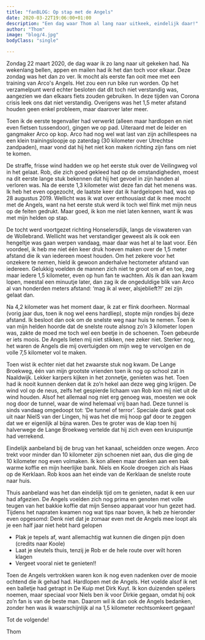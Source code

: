 ```yaml
---
title: "fanBLOG: Op stap met de Angels"
date: 2020-03-22T19:06:00+01:00
description: "Een dag waar Thom al lang naar uitkeek, eindelijk daar!"
author: "Thom"
image: "blog/4.jpg"
bodyClass: "single"

---
```


Zondag 22 maart 2020, de dag waar ik zo lang naar uit gekeken had. Na wekenlang bellen, appen en mailen had ik het dan toch voor elkaar. Deze zondag was het dan zo ver. Ik mocht als eerste fan ooit mee met een training van Arco's Angels. Het zou een run bike run worden. Op het verzamelpunt werd echter besloten dat dit toch niet verstandig was, aangezien we dan elkaars fiets zouden gebruiken. In deze tijden van Corona crisis leek ons dat niet verstandig. Overigens was het 1,5 meter afstand houden geen enkel probleem, maar daarover later meer. 

Toen ik de eerste tegenvaller had verwerkt (alleen maar hardlopen en niet even fietsen tussendoor), gingen we op pad. Uiteraard met de leider en gangmaker Arco op kop. Arco had nog wel wat last van zijn achillespees na een klein trainingsloopje op zaterdag (30 kilometer over Utrechtse zandpaden), maar vond dat hij het niet kon maken richting zijn fans om niet te komen. 

De straffe, frisse wind hadden we op het eerste stuk over de Veilingweg vol in het gelaat. Rob, die zich goed gekleed had op de omstandigheden, moest na dit eerste lange stuk bekennen dat hij het gevoel in zijn handen al verloren was. Na de eerste 1,3 kilometer wist deze fan dat het menens was. Ik heb het even opgezocht, de laatste keer dat ik hardgelopen had, was op 28 augustus 2019. Wellicht was ik wat over enthousiast dat ik mee mocht met de Angels, want na het eerste stuk werd ik toch wel flink met mijn neus op de feiten gedrukt. Maar goed, ik kon me niet laten kennen, want ik was met mijn helden op stap. 

De tocht werd voortgezet richting Honselersdijk, langs de viswateren van de Wollebrand. Wellicht was het verstandiger geweest als ik ook een hengeltje was gaan werpen vandaag, maar daar was het al te laat voor. Eén voordeel, ik heb me niet één keer druk hoeven maken over de 1,5 meter afstand die ik van iedereen moest houden. Om het zekere voor het onzekere te nemen, hield ik gewoon anderhalve hectometer afstand van iedereen. Gelukkig voelden de mannen zich niet te groot om af en toe, zeg maar iedere 1,5 kilometer, even op hun fan te wachten. Als ik dan aan kwam lopen, meestal een minuutje later, dan zag ik de ongeduldige blik van Arco al van honderden meters afstand: ‘mag ik al weer, alsjeblieft?!’ zei zijn gelaat dan. 

Na 4,2 kilometer was het moment daar, ik zat er flink doorheen. Normaal (vorig jaar dus, toen ik nog wel eens hardliep), stopte mijn rondjes bij deze afstand. Ik besloot dan ook om de snelste weg naar huis te nemen. Toen ik van mijn helden hoorde dat de snelste route alsnog zo’n 3 kilometer lopen was, zakte de moed me toch wel een beetje in de schoenen. Toen gebeurde er iets moois. De Angels lieten mij niet stikken, nee zeker niet. Sterker nog, het waren de Angels die mij overtuigden om mijn weg te vervolgen en de volle 7,5 kilometer vol te maken. 

Toen wist ik echter niet dat het zwaarste stuk nog kwam. De Lange Broekweg, één van mijn grootste vrienden toen ik nog op school zat in Naaldwijk. Lekker karpers kijken in het zonnetje, genieten was het. Toen had ik nooit kunnen denken dat ik zo’n hekel aan deze weg ging krijgen. De wind vol op de neus, zelfs het gespierde lichaam van Rob kon mij niet uit de wind houden. Alsof het allemaal nog niet erg genoeg was, moesten we ook nog door de tunnel, waar de wind helemaal vrij baan had. Deze tunnel is sinds vandaag omgedoopt tot: ‘De tunnel of terror’. Speciale dank gaat ook uit naar NielS van der Lingen, hij was het die mij hoop gaf door te zeggen dat we er eigenlijk al bijna waren. Des te groter was de klap toen hij halverwege de Lange Broekweg vertelde dat hij zich even een kruispuntje had verrekend. 

Eindelijk aanbeland bij de brug van het kanaal, scheidden onze wegen. Arco trekt voor minder dan 10 kilometer zijn schoenen niet aan, dus die ging de 10 kilometer nog even volmaken. Ik kon alleen maar denken aan een bak warme koffie en mijn heerlijke bank. Niels en Koole droegen zich als Haas op de Kerklaan. Rob koos aan het einde van de Kerklaan de snelste route naar huis. 

Thuis aanbeland was het dan eindelijk tijd om te genieten, nadat ik een uur had afgezien. De Angels voelden zich nog prima en genoten met volle teugen van het bakkie koffie dat mijn Senseo apparaat voor hun gezet had. Tijdens het napraten kwamen nog wat tips naar boven, ik heb ze hieronder even opgesomd:
Denk niet dat je zomaar even met de Angels mee loopt als je een half jaar niet hebt hard gelopen
- Plak je tepels af, want allemachtig wat kunnen die dingen pijn doen (credits naar Koole)
- Laat je sleutels thuis, tenzij je Rob er de hele route over wilt horen klagen
- Vergeet vooral niet te genieten!!

Toen de Angels vertrokken waren kon ik nog even nadenken over de mooie ochtend die ik gehad had. Hardlopen met de Angels. Het voelde alsof ik net een balletje had getrapt in De Kuip met Dirk Kuyt. Ik kon duizenden spelers noemen, maar speciaal voor Niels ben ik voor Dirkie gegaan, omdat hij ook zo’n fan is van de beste man. Daarom wil ik dan ook de Angels bedanken, zonder hen was ik waarschijnlijk al na 1,5 kilometer rechtsomkeert gegaan!

Tot de volgende!

Thom